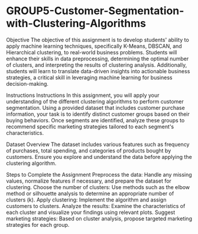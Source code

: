 # GROUP5-Customer-Segmentation-with-Clustering-Algorithms

Objective
The objective of this assignment is to develop students' ability to apply machine learning techniques, specifically K-Means, DBSCAN, and Hierarchical clustering, to real-world business problems. Students will enhance their skills in data preprocessing, determining the optimal number of clusters, and interpreting the results of clustering analysis. Additionally, students will learn to translate data-driven insights into actionable business strategies, a critical skill in leveraging machine learning for business decision-making.

Instructions
Instructions
In this assignment, you will apply your understanding of the different clustering algorithms to perform customer segmentation. Using a provided dataset that includes customer purchase information, your task is to identify distinct customer groups based on their buying behaviors. Once segments are identified, analyze these groups to recommend specific marketing strategies tailored to each segment's characteristics.

Dataset Overview
The dataset includes various features such as frequency of purchases, total spending, and categories of products bought by customers. Ensure you explore and understand the data before applying the clustering algorithm.

Steps to Complete the Assignment
Preprocess the data: Handle any missing values, normalize features if necessary, and prepare the dataset for clustering.
Choose the number of clusters: Use methods such as the elbow method or silhouette analysis to determine an appropriate number of clusters (k).
Apply clustering: Implement the algorithm and assign customers to clusters.
Analyze the results: Examine the characteristics of each cluster and visualize your findings using relevant plots.
Suggest marketing strategies: Based on cluster analysis, propose targeted marketing strategies for each group.
